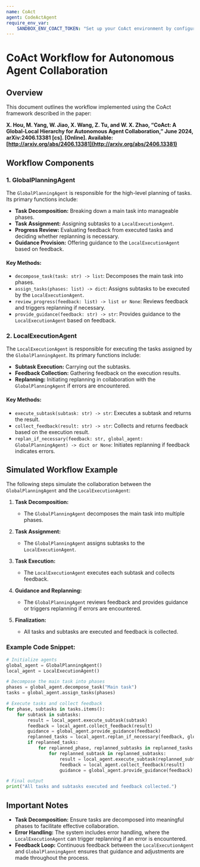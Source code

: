 ```yaml
---
name: CoAct
agent: CodeActAgent
require_env_var:
    SANDBOX_ENV_COACT_TOKEN: "Set up your CoAct environment by configuring SANDBOX_ENV_COACT_TOKEN with a valid token or key for interacting with the CoAct system."
---
```


# CoAct Workflow for Autonomous Agent Collaboration

## Overview

This document outlines the workflow implemented using the CoAct framework described in the paper:

**X. Hou, M. Yang, W. Jiao, X. Wang, Z. Tu, and W. X. Zhao, “CoAct: A Global-Local Hierarchy for Autonomous Agent Collaboration,” June 2024, arXiv:2406.13381 [cs]. [Online]. Available: [http://arxiv.org/abs/2406.13381](http://arxiv.org/abs/2406.13381)**

## Workflow Components

### 1. GlobalPlanningAgent

The `GlobalPlanningAgent` is responsible for the high-level planning of tasks. Its primary functions include:

- **Task Decomposition:** Breaking down a main task into manageable phases.
- **Task Assignment:** Assigning subtasks to a `LocalExecutionAgent`.
- **Progress Review:** Evaluating feedback from executed tasks and deciding whether replanning is necessary.
- **Guidance Provision:** Offering guidance to the `LocalExecutionAgent` based on feedback.

#### Key Methods:

- `decompose_task(task: str) -> list`: Decomposes the main task into phases.
- `assign_tasks(phases: list) -> dict`: Assigns subtasks to be executed by the `LocalExecutionAgent`.
- `review_progress(feedback: list) -> list or None`: Reviews feedback and triggers replanning if necessary.
- `provide_guidance(feedback: str) -> str`: Provides guidance to the `LocalExecutionAgent` based on feedback.

### 2. LocalExecutionAgent

The `LocalExecutionAgent` is responsible for executing the tasks assigned by the `GlobalPlanningAgent`. Its primary functions include:

- **Subtask Execution:** Carrying out the subtasks.
- **Feedback Collection:** Gathering feedback on the execution results.
- **Replanning:** Initiating replanning in collaboration with the `GlobalPlanningAgent` if errors are encountered.

#### Key Methods:

- `execute_subtask(subtask: str) -> str`: Executes a subtask and returns the result.
- `collect_feedback(result: str) -> str`: Collects and returns feedback based on the execution result.
- `replan_if_necessary(feedback: str, global_agent: GlobalPlanningAgent) -> dict or None`: Initiates replanning if feedback indicates errors.

## Simulated Workflow Example

The following steps simulate the collaboration between the `GlobalPlanningAgent` and the `LocalExecutionAgent`:

1. **Task Decomposition:**
   - The `GlobalPlanningAgent` decomposes the main task into multiple phases.

2. **Task Assignment:**
   - The `GlobalPlanningAgent` assigns subtasks to the `LocalExecutionAgent`.

3. **Task Execution:**
   - The `LocalExecutionAgent` executes each subtask and collects feedback.

4. **Guidance and Replanning:**
   - The `GlobalPlanningAgent` reviews feedback and provides guidance or triggers replanning if errors are encountered.

5. **Finalization:**
   - All tasks and subtasks are executed and feedback is collected.

### Example Code Snippet:

```python
# Initialize agents
global_agent = GlobalPlanningAgent()
local_agent = LocalExecutionAgent()

# Decompose the main task into phases
phases = global_agent.decompose_task("Main task")
tasks = global_agent.assign_tasks(phases)

# Execute tasks and collect feedback
for phase, subtasks in tasks.items():
    for subtask in subtasks:
        result = local_agent.execute_subtask(subtask)
        feedback = local_agent.collect_feedback(result)
        guidance = global_agent.provide_guidance(feedback)
        replanned_tasks = local_agent.replan_if_necessary(feedback, global_agent)
        if replanned_tasks:
            for replanned_phase, replanned_subtasks in replanned_tasks.items():
                for replanned_subtask in replanned_subtasks:
                    result = local_agent.execute_subtask(replanned_subtask)
                    feedback = local_agent.collect_feedback(result)
                    guidance = global_agent.provide_guidance(feedback)

# Final output
print("All tasks and subtasks executed and feedback collected.")
```

## Important Notes

- **Task Decomposition:** Ensure tasks are decomposed into meaningful phases to facilitate effective collaboration.
- **Error Handling:** The system includes error handling, where the `LocalExecutionAgent` can trigger replanning if an error is encountered.
- **Feedback Loop:** Continuous feedback between the `LocalExecutionAgent` and `GlobalPlanningAgent` ensures that guidance and adjustments are made throughout the process.
